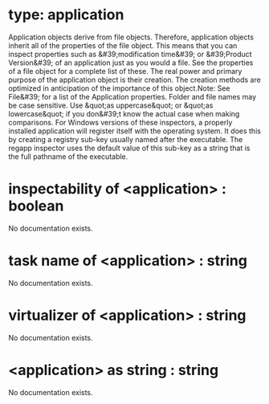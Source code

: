 # type: application

Application objects derive from file objects. Therefore, application objects inherit all of the properties of the file object. This means that you can inspect properties such as &amp;#39;modification time&amp;#39; or &amp;#39;Product Version&amp;#39; of an application just as you would a file. See the properties of a file object for a complete list of these. The real power and primary purpose of the application object is their creation. The creation methods are optimized in anticipation of the importance of this object.Note: See  File&amp;#39; for a list of the Application properties. Folder and file names may be case sensitive. Use &amp;quot;as uppercase&amp;quot; or &amp;quot;as lowercase&amp;quot; if you don&amp;#39;t know the actual case when making comparisons. For Windows versions of these inspectors, a properly installed application will register itself with the operating system. It does this by creating a registry sub-key usually named after the executable. The regapp inspector uses the default value of this sub-key as a string that is the full pathname of the executable.

# inspectability of &lt;application&gt; : boolean

No documentation exists.

# task name of &lt;application&gt; : string

No documentation exists.

# virtualizer of &lt;application&gt; : string

No documentation exists.

# &lt;application&gt; as string : string

No documentation exists.
